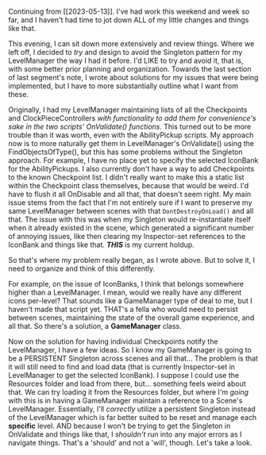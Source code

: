 Continuing from [[2023-05-13]]. I've had work this weekend and week so far, and I haven't had time to jot down ALL of my little changes and things like that.

This evening, I can sit down more extensively and review things. Where we left off, I decided to *try* and design to avoid the Singleton pattern for my LevelManager the way I had it before. I'd LIKE to try and avoid it, that is, with some better prior planning and organization. Towards the last section of last segment's note, I wrote about solutions for my issues that were being implemented, but I have to more substantially outline what I want from these.

Originally, I had my LevelManager maintaining lists of all the Checkpoints and ClockPieceControllers *with functionality to add them for convenience's sake in the two scripts' OnValidate() functions.* This turned out to be more trouble than it was worth, even with the AbilityPickup scripts.
My approach now is to more naturally get them in LevelManager's OnValidate() using the FindObjectsOfType(), but this has some problems without the Singleton approach. For example, I have no place yet to specify the selected IconBank for the AbilityPickups. I also currently don't have a way to add Checkpoints to the known Checkpoint list.
	I didn't really want to make this a static list within the Checkpoint class themselves, because that would be weird. I'd have to flush it all OnDisable and all that, that doesn't seem right.
		My main issue stems from the fact that I'm not entirely sure if I want to preserve my same LevelManager between scenes with that `DontDestroyOnLoad()` and all that. The issue with this was when my Singleton would re-instantiate itself when it already existed in the scene, which generated a significant number of annoying issues, like then clearing my Inspector-set references to the IconBank and things like that.
		***THIS*** is my current holdup.

So that's where my problem really began, as I wrote above. But to solve it, I need to organize and think of this differently.

For example, on the issue of IconBanks, I think that belongs somewhere higher than a LevelManager. I mean, would we really have any different icons per-level? That sounds like a GameManager type of deal to me, but I haven't made that script yet. THAT's a fella who would need to persist between scenes, maintaining the state of the overall game experience, and all that. 
So there's a solution, a **GameManager** class.

Now on the solution for having individual Checkpoints notify the LevelManager, I have a few ideas.
So I know my GameManager is going to be a PERSISTENT Singleton across scenes and all that... The problem is that it will still need to find and load data (that is currently Inspector-set in LevelManager to get the selected IconBank). I suppose I could use the Resources folder and load from there, but... something feels weird about that. We can try loading it from the Resources folder, but where I'm *going* with this is in having a GameManager maintain a reference to a Scene's LevelManager. Essentially, I'll *correctly* utilize a persistent Singleton instead of the LevelManager which is far better suited to be reset and manage each **specific** level.
AND because I won't be trying to get the Singleton in OnValidate and things like that, I *shouldn't* run into any major errors as I navigate things. That's a 'should' and not a 'will', though. Let's take a look.
